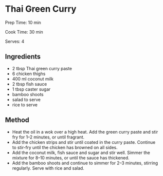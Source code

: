 # Thai Green Curry

Prep Time: 10 min

Cook Time: 30 min

Serves: 4

## Ingredients

- 2 tbsp Thai green curry paste
- 6 chicken thighs
- 400 ml coconut milk
- 2 tbsp fish sauce
- 1 tbsp caster sugar
- bamboo shoots
- salad to serve
- rice to serve

## Method

- Heat the oil in a wok over a high heat. Add the green curry paste and stir fry for 1–2 minutes, or until fragrant.
- Add the chicken strips and stir until coated in the curry paste. Continue to stir-fry until the chicken has browned on all sides.
- Add the coconut milk, fish sauce and sugar and stir well. Simmer the mixture for 8–10 minutes, or until the sauce has thickened.
- Add the bamboo shoots and continue to simmer for 2–3 minutes, stirring regularly. Serve with rice and salad.
